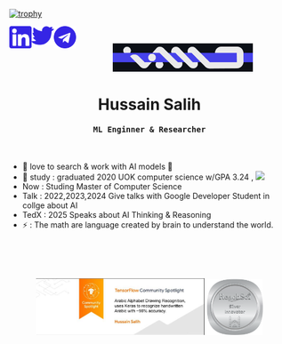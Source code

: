 [![trophy](https://github-profile-trophy.vercel.app/?username=ryo-ma&row=1&column=10&theme=onedark)](https://github.com/ryo-ma/github-profile-trophy)

[<img align="left" alt="holisitc_developer | LinkedIn" width="40px" src="social-images/l-logo.svg" />][linkedin]
[<img align="left" alt="holisitc_developer | Twitter" width="40px" src="social-images/tw-logo.svg" />][twitter]
[<img align="left" alt="holisitc_developer | Telegram" width="40px" src="social-images/t-logo.png" />][telegram]



<br>

<p align= "center">
 <img width="50%" src="hmgi.png" />
</p>

[telegram]: https://t.me/Shubbair8
[linkedin]: https://www.linkedin.com/in/hussain-salih-b0a076178/
[twitter]: https://twitter.com/Shubbair

<p align="center">
 <h1 align="center">Hussain Salih</h1>
</p>

<p align="center">
<h4 align="center"><samp>ML Enginner & Researcher</samp></h4>
</p>

</br>

- 🔭 love to search & work with AI models 🤖
- :school_satchel: study : graduated 2020 UOK computer science w/GPA 3.24 , ![](https://geps.dev/progress/81)
- Now : Studing Master of Computer Science
- Talk : 2022,2023,2024 Give talks with Google Developer Student in collge about AI
- TedX : 2025 Speaks about AI Thinking & Reasoning
- ⚡ : The math are language created by brain to understand the world.

</br>
</br>
</br></br>

<div align="center">
<span align= "left">
 <img width="60%" src="TFbadge.jpg" />
</span>

<span align= "right">
 <img width="20%" src="reachsci-silver-innovator.png" />
</span>
</div>
